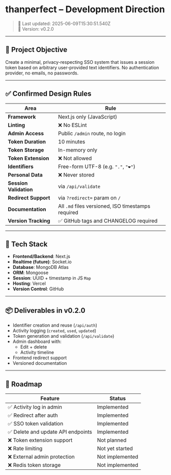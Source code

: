 # thanperfect – Development Direction

> 📅 Last updated: 2025-06-09T15:30:51.540Z  
> 📌 Version: v0.2.0

---

## 🎯 Project Objective

Create a minimal, privacy-respecting SSO system that issues a session token based on arbitrary user-provided text identifiers. No authentication provider, no emails, no passwords.

---

## ✅ Confirmed Design Rules

| Area | Rule |
|------|------|
| **Framework** | Next.js only (JavaScript) |
| **Linting** | ❌ No ESLint |
| **Admin Access** | Public `/admin` route, no login |
| **Token Duration** | 10 minutes |
| **Token Storage** | In-memory only |
| **Token Extension** | ❌ Not allowed |
| **Identifiers** | Free-form UTF-8 (e.g. `"."`, `"❤️"`) |
| **Personal Data** | ❌ Never stored |
| **Session Validation** | via `/api/validate` |
| **Redirect Support** | via `?redirect=` param on `/` |
| **Documentation** | All `.md` files versioned, ISO timestamps required |
| **Version Tracking** | ✅ GitHub tags and CHANGELOG required |

---

## 🧩 Tech Stack

- **Frontend/Backend**: Next.js
- **Realtime (future)**: Socket.io
- **Database**: MongoDB Atlas
- **ORM**: Mongoose
- **Session**: UUID + timestamp in JS `Map`
- **Hosting**: Vercel
- **Version Control**: GitHub

---

## 📦 Deliverables in v0.2.0

- Identifier creation and reuse (`/api/auth`)
- Activity logging (`created`, `used`, `updated`)
- Token generation and validation (`/api/validate`)
- Admin dashboard with:
  - Edit + delete
  - Activity timeline
- Frontend redirect support
- Versioned documentation

---

## 🧭 Roadmap

| Feature | Status |
|---------|--------|
| ✅ Activity log in admin | Implemented |
| ✅ Redirect after auth | Implemented |
| ✅ SSO token validation | Implemented |
| ✅ Delete and update API endpoints | Implemented |
| ❌ Token extension support | Not planned |
| ❌ Rate limiting | Not yet started |
| ❌ External admin protection | Not implemented |
| ❌ Redis token storage | Not implemented |

